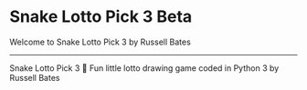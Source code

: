 # Snake Lotto Pick 3 Beta
 
Welcome to Snake Lotto Pick 3 by Russell Bates
________________________________________________________________________________________________________________________________________________________________

Snake Lotto Pick 3 🐍 
Fun little lotto drawing game coded in Python 3 by Russell Bates 

